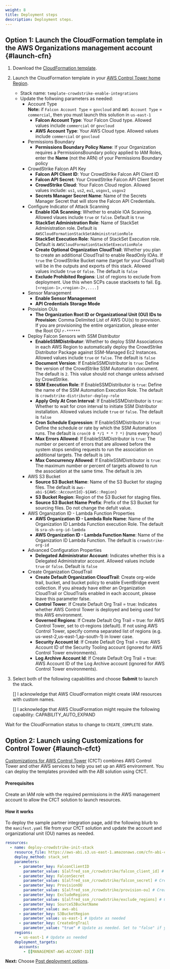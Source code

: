 ```yaml
---
weight: 8
title: Deployment steps
description: Deployment steps.
---
```


## Option 1: Launch the CloudFormation template in the AWS Organizations management account {#launch-cfn}


1. Download the [CloudFormation template](https://raw.githubusercontent.com/aws-ia/cfn-abi-crowdstrike-fcs/main/templates/crowdstrike_init_stack.yaml).
2. Launch the CloudFormation template in your [AWS Control Tower home Region](https://docs.aws.amazon.com/controltower/latest/userguide/region-how.html).
    * Stack name: `template-crowdstrike-enable-integrations`
    * Update the follwoing parameters as needed:
        * Account Type  
        **Note:** if `Falcon Account Type` = `govcloud` and `AWS Account Type` = `commercial`, then you must launch this solution in `us-east-1`
            * **Falcon Account Type**: Your Falcon Cloud type.  Allowed values include `commercial` or `govcloud`
            * **AWS Account Type**: Your AWS Cloud type.  Allowed values include `commercial` or `govcloud`
        * Permissions Boundary
            * **Permissions Boundary Policy Name**: If your Organization requires a PermissionsBoundary policy applied to IAM Roles, enter the **Name** (not the ARN) of your Permissions Boundary policy
        * CrowdStrike Falcon API Key
            * **Falcon API Client ID**: Your CrowdStrike Falcon API Client ID
            * **Falcon API Secret**: Your CrowdStrike Falcon API Client Secret
            * **CrowdStrike Cloud**: Your Falcon Cloud region.  Allowed values include: `us1`, `us2`, `eu1`, `usgov1`, `usgov2`
            * **Secrets Manager Secret Name**: Name of the Secrets Manager Secret that will store the Falcon API Credentials.
        * Configure Indicator of Attack Scanning
            * **Enable IOA Scanning**: Whether to enable IOA Scanning.  Allowed vlaues include `true` or `false`.  Default is `true`
            * **StackSet Administration Role**: Name of StackSet Administration role.  Default is `AWSCloudFormationStackSetAdministrationRole`
            * **StackSet Execution Role**: Name of StackSet Execution role.  Default is `AWSCloudFormationStackSetExecutionRole`
            * **Create Optional Organization CloudTrail**: Whether you plan to create an additional CloudTrail to enable ReadOnly IOAs.  If `true` the CrowdStrike Bucket name (target for your CloudTrail) will be in the outputs and exports of this stack.  Allowed values include `true` or `false`. The default is `false`
            * **Exclude Prohibited Regions**: List of regions to exclude from deployment. Use this when SCPs cause stacksets to fail.  Eg. `[<region-1>,<region-2>,....]`
        * Sensor Management
            * **Enable Sensor Management**
            * **API Credentials Storage Mode**
        * Provision OUs
            * **The Organization Root ID or Organizational Unit (OU) IDs to Provision**: Comma Delimited List of AWS OU(s) to provision. If you are provisioning the entire organization, please enter the Root OU `r-******`
        * Deploy Falcon Sensors with SSM Distributor
            * **EnableSSMDistributor**: Whether to deploy SSM Associations in each AWS Region to automatically deploy the CrowdStrike Distributor Package against SSM-Managed Ec2 Instances. Allowed values include `true` or `false`. The default is `false`
            * **Document Version**: If EnableSSMDistributor is `true`: Define the version of the CrowdStrike SSM Automation document. The default is `2`.  This value should not change unless advised by CrowdStrike.
            * **SSM Execution Role**: If EnableSSMDistributor is `true`: Define the name of the SSM Automation Execution Role. The default is `crowdstrike-distributor-deploy-role`
            * **Apply Only At Cron Interval**: If EnableSSMDistributor is `true`: Whether to wait for cron interval to initiate SSM Distributor installation.  Allowed values include `true` or `false`. The default is `false`
            * **Cron Schedule Expression**: If EnableSSMDistributor is `true`: Define the schedule or rate by which the SSM Automation runs. The default is `cron(0 0 */1 * * ? *)` (runs every hour)
            * **Max Errors Allowed**: If EnableSSMDistributor is `true`: The number or percent of errors that are allowed before the system stops sending requests to run the association on additional targets. The default is `10%`
            * **Max Concurrency Allowed**: If EnableSSMDistributor is `true`: The maximum number or percent of targets allowed to run the association at the same time. The default is `20%`
        * AWS S3 Bucket
            * **Source S3 Bucket Name**: Name of the S3 Bucket for staging files.  The default is `aws-abi-${AWS::AccountId}-${AWS::Region}`
            * **S3 Bucket Region**: Region of the S3 Bucket for staging files.
            * **Source S3 Bucket Name Prefix**: Prefix of the S3 Bucket for sourcing files. Do not change the defult value.
        * AWS Organization ID - Lambda Function Properties
            * **AWS Organization ID - Lambda Role Name**: Name of the Organization ID Lambda Function execution Role.  The default is `sra-sh-org-id-lambda`
            * **AWS Organization ID - Lambda Function Name**: Name of the Organization ID Lambda Function.  The default is `crowdstrike-org-id`
        * Advanced Configuration Properties
            * **Delegated Administrator Account**: Indicates whether this is a Delegated Administrator account.  Allowed values include `true` or `false`.  Default is `false`
        * Create Organization CloudTrail
            * **Create Default Organization CloudTrail**: Create org-wide trail, bucket, and bucket policy to enable EventBridge event collection.  If you already have either an Organization CloudTrail or CloudTrails enabled in each account, please leave this parameter false.
            * **Control Tower**: If Create Default Org Trail = true: Indicates whether AWS Control Tower is deployed and being used for this AWS environment.
            * **Governed Regions**: If Create Default Org Trail = true: for AWS Control Tower, set to ct-regions (default).  If not using AWS Control Tower, specify comma separated list of regions (e.g. us-west-2,us-east-1,ap-south-1) in lower case.
            * **Security Account Id**: If Create Default Org Trail = true: AWS Account ID of the Security Tooling account (ignored for AWS Control Tower environments).
            * **Log Archive Account Id**: If Create Default Org Trail = true: AWS Account ID of the Log Archive account (ignored for AWS Control Tower environments).

3. Select both of the following capabilities and choose **Submit** to launch the stack.

    [] I acknowledge that AWS CloudFormation might create IAM resources with custom names.

    [] I acknowledge that AWS CloudFormation might require the following capability: CAPABILITY_AUTO_EXPAND

Wait for the CloudFormation status to change to `CREATE_COMPLETE` state.


## Option 2: Launch using Customizations for Control Tower {#launch-cfct}


[Customizations for AWS Control Tower](https://aws.amazon.com/solutions/implementations/customizations-for-aws-control-tower/) (CfCT) combines AWS Control Tower and other AWS services to help you set up an AWS environment. You can deploy the templates provided with the ABI solution using CfCT.

#### Prerequisites

Create an IAM role with the required permissions in the AWS management account to allow the CfCT solution to launch resources.

#### How it works

To deploy the sample partner integration page, add the following blurb to the `manifest.yaml` file from your CfCT solution and update the account and organizational unit (OU) names as needed.

```yaml
resources:
  - name: deploy-crowdstrike-init-stack
    resource_file: https://aws-abi.s3.us-east-1.amazonaws.com/cfn-abi-crowdstrike-fcs/templates/crowdstrike_init_stack.yaml
    deploy_method: stack_set
    parameters:
      - parameter_key: FalconClientID
        parameter_value: $[alfred_ssm_/crowdstrike/falcon_client_id] # Create SSM parameter with the CrowdStrike API client ID
      - parameter_key: FalconSecret
        parameter_value: $[alfred_ssm_/crowdstrike/falcon_secret] # Create SSM parameter with the CrowdStrike API secret
      - parameter_key: ProvisionOU
        parameter_value: $[alfred_ssm_/crowdstrike/provision-ou] # Create SSM parameter with the OU name
      - parameter_key: ExcludeRegions
        parameter_value: $[alfred_ssm_/crowdstrike/exclude_regions] # Create SSM parameter with regions to exclude
      - parameter_key: SourceS3BucketName
        parameter_value: aws-abi
      - parameter_key: S3BucketRegion
        parameter_value: us-east-1 # Update as needed
      - parameter_key: CreateOrgTrail
        parameter_value: "true" # Update as needed. Set to "false" if you already have an organization trail.
    regions:
      - us-east-1 # Update as needed
    deployment_targets:
      accounts:
        - [[MANAGEMENT-AWS-ACCOUNT-ID]]
```


**Next:** Choose [Post deployment options](/post-deployment-steps/index.html).